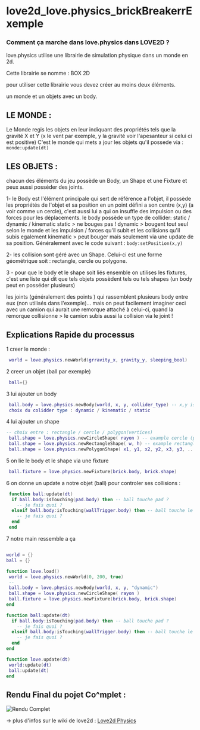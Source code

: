 # love2d_love.physics_brickBreakerrExemple

### Comment ça marche dans love.physics dans LOVE2D ? 

love.physics utilise une librairie de simulation physique dans un monde en 2d.

Cette librairie se nomme : BOX 2D

pour utiliser cette librairie vous devez créer au moins deux éléments.

un monde et un objets avec un body.

## LE MONDE :
Le Monde regis les objets en leur indiquant des propriétés tels que la gravité X et Y (x le vent par exemple, y la gravité voir l'apesanteur si celui ci est positive)
C'est le monde qui  mets a jour les objets qu'il possede via : `monde:update(dt)`

## LES OBJETS :
chacun des éléments du jeu possède un Body, un Shape et une Fixture et peux aussi posséder des joints.

1- le Body est l'élément principale qui sert de référence a l'objet, il possède les propriétés de l'objet et sa position en un point défini a son centre (x,y) (a voir comme un cercle), c'est aussi lui a qui on insuffle des impulsion ou des forces pour les déplacements.
 le body possède un type de collider: static / dynamic / kinematic
static > ne bouges pas !
dynamic > bougent tout seul selon le monde et les impulsion / forces qu'il subit et les collisions qu'il subis egalement
kinematic > peut bouger mais seulement via une update de sa position. Généralement avec le code suivant :  `body:setPosition(x,y)`
 
2- les collision sont géré avec un Shape. Celui-ci est une forme géométrique soit : rectangle, cercle ou polygone.

3 - pour que le body et le shape soit liés ensemble on utilises les fixtures, c'est une liste qui dit que tels objets possèdent tels ou tels shapes (un body peut en posséder plusieurs)

les joints (généralement des points ) qui rassemblent plusieurs body entre eux (non utilisés dans l'exemple)... mais on peut facilement imaginer ceci avec un camion qui aurait une remorque attaché à celui-ci, quand la remorque collisionne > le camion subis aussi la collision via le joint !

## Explications Rapide du processus

1 creer le monde : 
```lua
 world = love.physics.newWorld(grravity_x, gravity_y, sleeping_bool)
```
2 creer un objet (ball par exemple) 
```lua
 ball={}
```
3 lui ajouter un body 
```lua
 ball.body = love.physics.newBody(world, x, y, collider_type) -- x,y is pos center of objet
 choix du colidder type : dynamic / kinematic / static
```
4 lui ajouter un shape 
```lua
-- choix entre : rectangle / cercle / polygon(vertices)
 ball.shape = love.physics.newCircleShape( rayon ) -- example cercle (parfait pour notre balle)
 ball.shape = love.physics.newRectangleShape( w, h) -- example rectangle
 ball.shape = love.physics.newPolygonShape( x1, y1, x2, y2, x3, y3, ... ) -- example polygon, on donne les vertices de nos points
```
5 on lie le body et le shape via une fixture 
```lua
 ball.fixture = love.physics.newFixture(brick.body, brick.shape)
```
6 on donne un update a notre objet (ball) pour controler ses collisions : 
```lua
 function ball:update(dt)
  if ball.body:isTouching(pad.body) then -- ball touche pad ?
    -- je fais quoi ?
  elseif ball.body:isTouching(wallTrigger.body) then -- ball touche le bas de l'ecran ?
    -- je fais quoi ?
  end
 end
```

7 notre main ressemble a ça
```lua

world = {}
ball = {}

function love.load()
 world = love.physics.newWorld(0, 200, true)
 --
 ball.body = love.physics.newBody(world, x, y, "dynamic")
 ball.shape = love.physics.newCircleShape( rayon )
 ball.fixture = love.physics.newFixture(brick.body, brick.shape)
end

function ball:update(dt)
  if ball.body:isTouching(pad.body) then -- ball touche pad ?
    -- je fais quoi ?
  elseif ball.body:isTouching(wallTrigger.body) then -- ball touche le bas de l'ecran ?
    -- je fais quoi ?
  end
end

function love.update(dt)
 world:update(dt)
 ball:update(dt)
end
```

## Rendu Final du pojet Co^mplet :
![Rendu Complet](https://i.gyazo.com/f8787c7d655a184027e3c06d7b6ef7f4.gif)

-> plus d'infos sur le wiki de love2d : [Love2d Physics](https://love2d.org/wiki/love.physics_(Fran%C3%A7ais))
